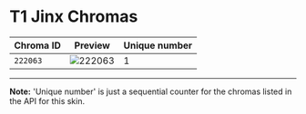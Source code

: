 # T1 Jinx Chromas

| Chroma ID | Preview | Unique number |
|---|---|---|
| `222063` | ![222063](https://raw.communitydragon.org/latest/plugins/rcp-be-lol-game-data/global/default/v1/champion-chroma-images/222/222063.png) | 1 |

---

**Note:** 'Unique number' is just a sequential counter for the chromas listed in the API for this skin.